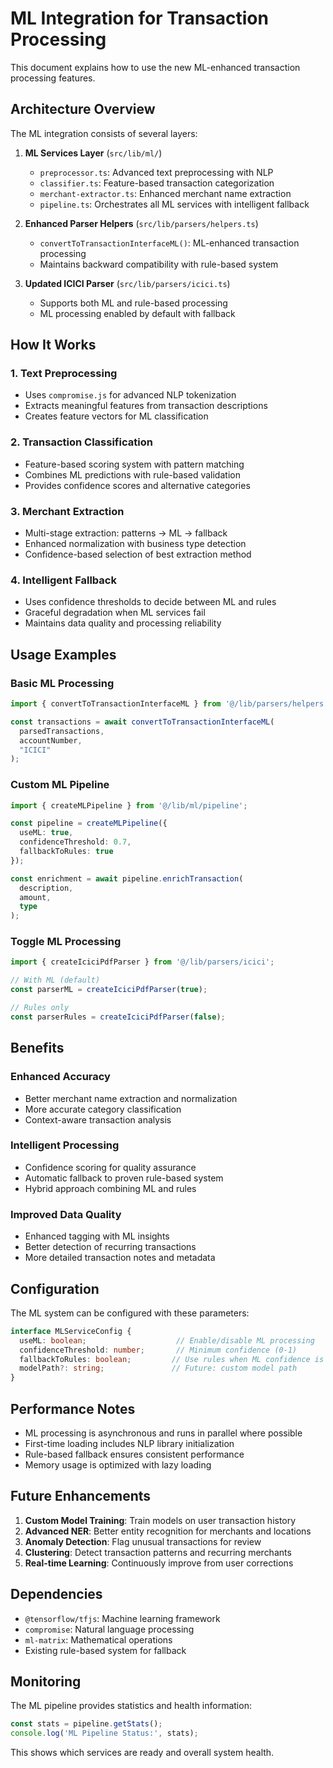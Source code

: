 # ML Integration for Transaction Processing

This document explains how to use the new ML-enhanced transaction processing features.

## Architecture Overview

The ML integration consists of several layers:

1. **ML Services Layer** (`src/lib/ml/`)
   - `preprocessor.ts`: Advanced text preprocessing with NLP
   - `classifier.ts`: Feature-based transaction categorization
   - `merchant-extractor.ts`: Enhanced merchant name extraction
   - `pipeline.ts`: Orchestrates all ML services with intelligent fallback

2. **Enhanced Parser Helpers** (`src/lib/parsers/helpers.ts`)
   - `convertToTransactionInterfaceML()`: ML-enhanced transaction processing
   - Maintains backward compatibility with rule-based system

3. **Updated ICICI Parser** (`src/lib/parsers/icici.ts`)
   - Supports both ML and rule-based processing
   - ML processing enabled by default with fallback

## How It Works

### 1. Text Preprocessing
- Uses `compromise.js` for advanced NLP tokenization
- Extracts meaningful features from transaction descriptions
- Creates feature vectors for ML classification

### 2. Transaction Classification
- Feature-based scoring system with pattern matching
- Combines ML predictions with rule-based validation
- Provides confidence scores and alternative categories

### 3. Merchant Extraction
- Multi-stage extraction: patterns → ML → fallback
- Enhanced normalization with business type detection
- Confidence-based selection of best extraction method

### 4. Intelligent Fallback
- Uses confidence thresholds to decide between ML and rules
- Graceful degradation when ML services fail
- Maintains data quality and processing reliability

## Usage Examples

### Basic ML Processing
```typescript
import { convertToTransactionInterfaceML } from '@/lib/parsers/helpers';

const transactions = await convertToTransactionInterfaceML(
  parsedTransactions,
  accountNumber,
  "ICICI"
);
```

### Custom ML Pipeline
```typescript
import { createMLPipeline } from '@/lib/ml/pipeline';

const pipeline = createMLPipeline({
  useML: true,
  confidenceThreshold: 0.7,
  fallbackToRules: true
});

const enrichment = await pipeline.enrichTransaction(
  description,
  amount,
  type
);
```

### Toggle ML Processing
```typescript
import { createIciciPdfParser } from '@/lib/parsers/icici';

// With ML (default)
const parserML = createIciciPdfParser(true);

// Rules only
const parserRules = createIciciPdfParser(false);
```

## Benefits

### Enhanced Accuracy
- Better merchant name extraction and normalization
- More accurate category classification
- Context-aware transaction analysis

### Intelligent Processing
- Confidence scoring for quality assurance
- Automatic fallback to proven rule-based system
- Hybrid approach combining ML and rules

### Improved Data Quality
- Enhanced tagging with ML insights
- Better detection of recurring transactions
- More detailed transaction notes and metadata

## Configuration

The ML system can be configured with these parameters:

```typescript
interface MLServiceConfig {
  useML: boolean;                    // Enable/disable ML processing
  confidenceThreshold: number;       // Minimum confidence (0-1)
  fallbackToRules: boolean;         // Use rules when ML confidence is low
  modelPath?: string;               // Future: custom model path
}
```

## Performance Notes

- ML processing is asynchronous and runs in parallel where possible
- First-time loading includes NLP library initialization
- Rule-based fallback ensures consistent performance
- Memory usage is optimized with lazy loading

## Future Enhancements

1. **Custom Model Training**: Train models on user transaction history
2. **Advanced NER**: Better entity recognition for merchants and locations  
3. **Anomaly Detection**: Flag unusual transactions for review
4. **Clustering**: Detect transaction patterns and recurring merchants
5. **Real-time Learning**: Continuously improve from user corrections

## Dependencies

- `@tensorflow/tfjs`: Machine learning framework
- `compromise`: Natural language processing
- `ml-matrix`: Mathematical operations
- Existing rule-based system for fallback

## Monitoring

The ML pipeline provides statistics and health information:

```typescript
const stats = pipeline.getStats();
console.log('ML Pipeline Status:', stats);
```

This shows which services are ready and overall system health.